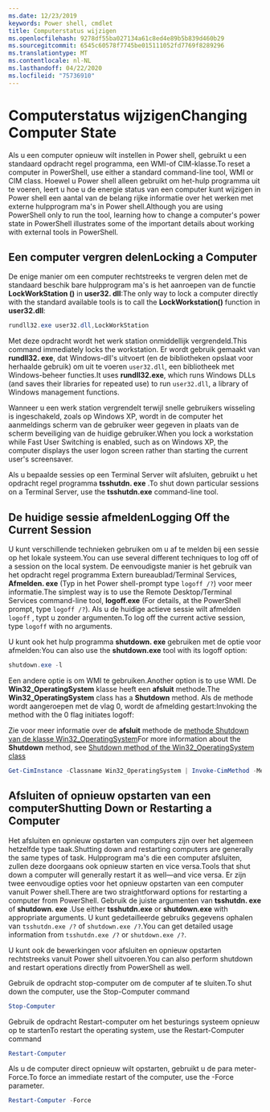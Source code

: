 ```yaml
---
ms.date: 12/23/2019
keywords: Power shell, cmdlet
title: Computerstatus wijzigen
ms.openlocfilehash: 9278df55ba027134a61c8ed4e89b5b839d460b29
ms.sourcegitcommit: 6545c60578f7745be015111052fd7769f8289296
ms.translationtype: MT
ms.contentlocale: nl-NL
ms.lasthandoff: 04/22/2020
ms.locfileid: "75736910"
---
```

# <a name="changing-computer-state"></a><span data-ttu-id="4c9e5-103">Computerstatus wijzigen</span><span class="sxs-lookup"><span data-stu-id="4c9e5-103">Changing Computer State</span></span>

<span data-ttu-id="4c9e5-104">Als u een computer opnieuw wilt instellen in Power shell, gebruikt u een standaard opdracht regel programma, een WMI-of CIM-klasse.</span><span class="sxs-lookup"><span data-stu-id="4c9e5-104">To reset a computer in PowerShell, use either a standard command-line tool, WMI or CIM class.</span></span>
<span data-ttu-id="4c9e5-105">Hoewel u Power shell alleen gebruikt om het-hulp programma uit te voeren, leert u hoe u de energie status van een computer kunt wijzigen in Power shell een aantal van de belang rijke informatie over het werken met externe hulpprogram ma's in Power shell.</span><span class="sxs-lookup"><span data-stu-id="4c9e5-105">Although you are using PowerShell only to run the tool, learning how to change a computer's power state in PowerShell illustrates some of the important details about working with external tools in PowerShell.</span></span>

## <a name="locking-a-computer"></a><span data-ttu-id="4c9e5-106">Een computer vergren delen</span><span class="sxs-lookup"><span data-stu-id="4c9e5-106">Locking a Computer</span></span>

<span data-ttu-id="4c9e5-107">De enige manier om een computer rechtstreeks te vergren delen met de standaard beschik bare hulpprogram ma's is het aanroepen van de functie **LockWorkStation ()** in **user32. dll**:</span><span class="sxs-lookup"><span data-stu-id="4c9e5-107">The only way to lock a computer directly with the standard available tools is to call the **LockWorkstation()** function in **user32.dll**:</span></span>

```powershell
rundll32.exe user32.dll,LockWorkStation
```

<span data-ttu-id="4c9e5-108">Met deze opdracht wordt het werk station onmiddellijk vergrendeld.</span><span class="sxs-lookup"><span data-stu-id="4c9e5-108">This command immediately locks the workstation.</span></span> <span data-ttu-id="4c9e5-109">Er wordt gebruik gemaakt van **rundll32. exe**, dat Windows-dll's uitvoert (en de bibliotheken opslaat voor herhaalde gebruik) om uit te voeren `user32.dll`, een bibliotheek met Windows-beheer functies.</span><span class="sxs-lookup"><span data-stu-id="4c9e5-109">It uses **rundll32.exe**, which runs Windows DLLs (and saves their libraries for repeated use) to run `user32.dll`, a library of Windows management functions.</span></span>

<span data-ttu-id="4c9e5-110">Wanneer u een werk station vergrendelt terwijl snelle gebruikers wisseling is ingeschakeld, zoals op Windows XP, wordt in de computer het aanmeldings scherm van de gebruiker weer gegeven in plaats van de scherm beveiliging van de huidige gebruiker.</span><span class="sxs-lookup"><span data-stu-id="4c9e5-110">When you lock a workstation while Fast User Switching is enabled, such as on Windows XP, the computer displays the user logon screen rather than starting the current user's screensaver.</span></span>

<span data-ttu-id="4c9e5-111">Als u bepaalde sessies op een Terminal Server wilt afsluiten, gebruikt u het opdracht regel programma **tsshutdn. exe** .</span><span class="sxs-lookup"><span data-stu-id="4c9e5-111">To shut down particular sessions on a Terminal Server, use the **tsshutdn.exe** command-line tool.</span></span>

## <a name="logging-off-the-current-session"></a><span data-ttu-id="4c9e5-112">De huidige sessie afmelden</span><span class="sxs-lookup"><span data-stu-id="4c9e5-112">Logging Off the Current Session</span></span>

<span data-ttu-id="4c9e5-113">U kunt verschillende technieken gebruiken om u af te melden bij een sessie op het lokale systeem.</span><span class="sxs-lookup"><span data-stu-id="4c9e5-113">You can use several different techniques to log off of a session on the local system.</span></span> <span data-ttu-id="4c9e5-114">De eenvoudigste manier is het gebruik van het opdracht regel programma Extern bureaublad/Terminal Services, **Afmelden. exe** (Typ in het Power shell-prompt type `logoff /?`) voor meer informatie.</span><span class="sxs-lookup"><span data-stu-id="4c9e5-114">The simplest way is to use the Remote Desktop/Terminal Services command-line tool, **logoff.exe** (For details, at the PowerShell prompt, type `logoff /?`).</span></span> <span data-ttu-id="4c9e5-115">Als u de huidige actieve sessie wilt afmelden `logoff` , typt u zonder argumenten.</span><span class="sxs-lookup"><span data-stu-id="4c9e5-115">To log off the current active session, type `logoff` with no arguments.</span></span>

<span data-ttu-id="4c9e5-116">U kunt ook het hulp programma **shutdown. exe** gebruiken met de optie voor afmelden:</span><span class="sxs-lookup"><span data-stu-id="4c9e5-116">You can also use the **shutdown.exe** tool with its logoff option:</span></span>

```powershell
shutdown.exe -l
```

<span data-ttu-id="4c9e5-117">Een andere optie is om WMI te gebruiken.</span><span class="sxs-lookup"><span data-stu-id="4c9e5-117">Another option is to use WMI.</span></span> <span data-ttu-id="4c9e5-118">De **Win32_OperatingSystem** klasse heeft een **afsluit** methode.</span><span class="sxs-lookup"><span data-stu-id="4c9e5-118">The **Win32_OperatingSystem** class has a **Shutdown** method.</span></span>
<span data-ttu-id="4c9e5-119">Als de methode wordt aangeroepen met de vlag 0, wordt de afmelding gestart:</span><span class="sxs-lookup"><span data-stu-id="4c9e5-119">Invoking the method with the 0 flag initiates logoff:</span></span>

<span data-ttu-id="4c9e5-120">Zie voor meer informatie over de **afsluit** methode de [methode Shutdown van de klasse Win32_OperatingSystem](/windows/win32/cimwin32prov/shutdown-method-in-class-win32-operatingsystem)</span><span class="sxs-lookup"><span data-stu-id="4c9e5-120">For more information about the **Shutdown** method, see [Shutdown method of the Win32_OperatingSystem class](/windows/win32/cimwin32prov/shutdown-method-in-class-win32-operatingsystem)</span></span>

```powershell
Get-CimInstance -Classname Win32_OperatingSystem | Invoke-CimMethod -MethodName Shutdown
```

## <a name="shutting-down-or-restarting-a-computer"></a><span data-ttu-id="4c9e5-121">Afsluiten of opnieuw opstarten van een computer</span><span class="sxs-lookup"><span data-stu-id="4c9e5-121">Shutting Down or Restarting a Computer</span></span>

<span data-ttu-id="4c9e5-122">Het afsluiten en opnieuw opstarten van computers zijn over het algemeen hetzelfde type taak.</span><span class="sxs-lookup"><span data-stu-id="4c9e5-122">Shutting down and restarting computers are generally the same types of task.</span></span> <span data-ttu-id="4c9e5-123">Hulpprogram ma's die een computer afsluiten, zullen deze doorgaans ook opnieuw starten en vice versa.</span><span class="sxs-lookup"><span data-stu-id="4c9e5-123">Tools that shut down a computer will generally restart it as well—and vice versa.</span></span> <span data-ttu-id="4c9e5-124">Er zijn twee eenvoudige opties voor het opnieuw opstarten van een computer vanuit Power shell.</span><span class="sxs-lookup"><span data-stu-id="4c9e5-124">There are two straightforward options for restarting a computer from PowerShell.</span></span> <span data-ttu-id="4c9e5-125">Gebruik de juiste argumenten van **tsshutdn. exe** of **shutdown. exe** .</span><span class="sxs-lookup"><span data-stu-id="4c9e5-125">Use either **tsshutdn.exe** or **shutdown.exe** with appropriate arguments.</span></span> <span data-ttu-id="4c9e5-126">U kunt gedetailleerde gebruiks gegevens ophalen van `tsshutdn.exe /?` of `shutdown.exe /?`.</span><span class="sxs-lookup"><span data-stu-id="4c9e5-126">You can get detailed usage information from `tsshutdn.exe /?` or `shutdown.exe /?`.</span></span>

<span data-ttu-id="4c9e5-127">U kunt ook de bewerkingen voor afsluiten en opnieuw opstarten rechtstreeks vanuit Power shell uitvoeren.</span><span class="sxs-lookup"><span data-stu-id="4c9e5-127">You can also perform shutdown and restart operations directly from PowerShell as well.</span></span>

<span data-ttu-id="4c9e5-128">Gebruik de opdracht stop-computer om de computer af te sluiten.</span><span class="sxs-lookup"><span data-stu-id="4c9e5-128">To shut down the computer, use the Stop-Computer command</span></span>

```powershell
Stop-Computer
```

<span data-ttu-id="4c9e5-129">Gebruik de opdracht Restart-computer om het besturings systeem opnieuw op te starten</span><span class="sxs-lookup"><span data-stu-id="4c9e5-129">To restart the operating system, use the Restart-Computer command</span></span>

```powershell
Restart-Computer
```

<span data-ttu-id="4c9e5-130">Als u de computer direct opnieuw wilt opstarten, gebruikt u de para meter-Force.</span><span class="sxs-lookup"><span data-stu-id="4c9e5-130">To force an immediate restart of the computer, use the -Force parameter.</span></span>

```powershell
Restart-Computer -Force
```
